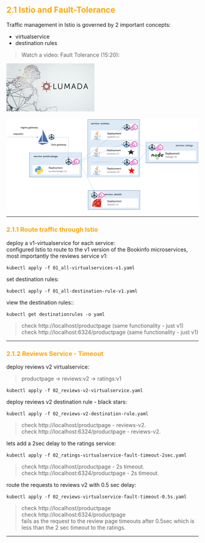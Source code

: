 ## <font color="orange">  2.1 Istio and Fault-Tolerance </font>

Traffic management in Istio is governed by 2 important concepts:
- virtualservice
- destination rules

> Watch a video: Fault Tolerance (15:20):  

[![Fault Tolerance](./img/lumada.png)](https://youtu.be/FK8ZWRVM4RI "fault Tolerance")

![Bookinfo App - Virtualservice + Destination Rules](./img/bookinfo-virtualservice.png)

---

### <font color="orange"> 2.1.1 Route traffic through Istio </font>
deploy a v1-virtualservice for each service:  
configured Istio to route to the v1 version of the Bookinfo microservices, most importantly the reviews service v1:
```
kubectl apply -f 01_all-virtualservices-v1.yaml
```
set destination rules:  
```
kubectl apply -f 01_all-destination-rule-v1.yaml
```
view the destination rules::
```
kubectl get destinationrules -o yaml
```
> check http://localhost/productpage (same functionality - just v1)  
> check http://localhost:6324/productpage (same functionality - just v1)
---

### <font color="orange"> 2.1.2 Reviews Service - Timeout </font>
deploy reviews v2 virtualservice:  

 > productpage → reviews:v2 → ratings:v1  
```
kubectl apply -f 02_reviews-v2-virtualservice.yaml
```
deploy reviews v2 destination rule - black stars: 
```
kubectl apply -f 02_reviews-v2-destination-rule.yaml
```
> check http://localhost/productpage - reviews-v2.  
> check http://localhost:6324/productpage - reviews-v2.

lets add a 2sec delay to the ratings service:  
```
kubectl apply -f 02_ratings-virtualservice-fault-timeout-2sec.yaml
```
> check http://localhost/productpage - 2s timeout.  
> check http://localhost:6324/productpage - 2s timeout.

route the requests to reviews v2 with 0.5 sec delay:  
```
kubectl apply -f 02_reviews-virtualservice-fault-timeout-0.5s.yaml
```
> check http://localhost/productpage  
> check http://localhost:6324/productpage   
fails as the request to the review page timeouts after 0.5sec which is less than the 2 sec timeout to the ratings.

---


